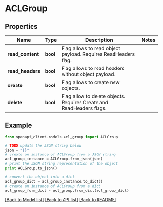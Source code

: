 # ACLGroup


## Properties
Name | Type | Description | Notes
------------ | ------------- | ------------- | -------------
**read_content** | **bool** | Flag allows to read object payload. Requires ReadHeaders flag. | 
**read_headers** | **bool** | Flag allows to read headers without object payload. | 
**create** | **bool** | Flag allows to create new objects. | 
**delete** | **bool** | Flag allow to delete objects. Requires Create and ReadHeaders flags. | 

## Example

```python
from openapi_client.models.acl_group import ACLGroup

# TODO update the JSON string below
json = "{}"
# create an instance of ACLGroup from a JSON string
acl_group_instance = ACLGroup.from_json(json)
# print the JSON string representation of the object
print ACLGroup.to_json()

# convert the object into a dict
acl_group_dict = acl_group_instance.to_dict()
# create an instance of ACLGroup from a dict
acl_group_form_dict = acl_group.from_dict(acl_group_dict)
```
[[Back to Model list]](../README.md#documentation-for-models) [[Back to API list]](../README.md#documentation-for-api-endpoints) [[Back to README]](../README.md)


